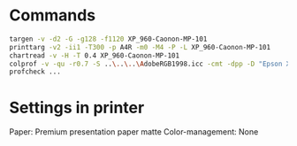 # Commands

```bash
targen -v -d2 -G -g128 -f1120 XP_960-Caonon-MP-101
printtarg -v2 -ii1 -T300 -p A4R -m0 -M4 -P -L XP_960-Caonon-MP-101
chartread -v -H -T 0.4 XP_960-Caonon-MP-101
colprof -v -qu -r0.7 -S ..\..\..\AdobeRGB1998.icc -cmt -dpp -D "Epson XP-960 / Canon MP-101" XP_960-Caonon-MP-101
profcheck ...
```

# Settings in printer
Paper: Premium presentation paper matte
Color-management: None